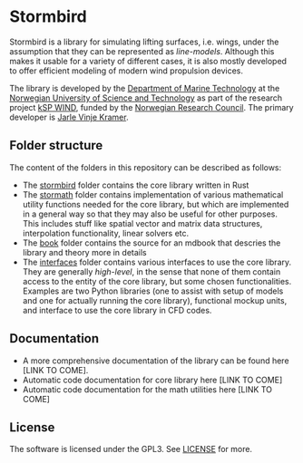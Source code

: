 # Stormbird
Stormbird is a library for simulating lifting surfaces, i.e. wings, under the assumption that they 
can be represented as *line-models*. Although this makes it usable for a variety of different cases, 
it is also mostly developed to offer efficient modeling of modern wind propulsion devices. 

The library is developed by the [Department of Marine Technology](https://www.ntnu.edu/imt) at the [Norwegian University of Science and Technology](https://www.ntnu.edu/) as part of the research project [kSP WIND](https://www.sintef.no/en/projects/2023/wind-enabling-zero-emission-shipping-with-wind-assisted-propulsion/), funded by the [Norwegian Research Council](https://www.forskningsradet.no/en/). The primary developer is [Jarle Vinje Kramer](https://github.com/jarlekramer/).

## Folder structure
The content of the folders in this repository can be described as follows:
- The [stormbird](/stormbird/) folder contains the core library written in Rust
- The [stormath](/stormath/) folder contains implementation of various mathematical utility functions needed for the core library, but which are implemented in a general way so that they may also be useful for other purposes. This includes stuff like spatial vector and matrix data structures, interpolation functionality, linear solvers etc.
- The [book](/book/) folder contains the source for an mdbook that descries the library and theory more in details
- The [interfaces](/interfaces/) folder contains various interfaces to use the core library. They are generally *high-level*, in the sense that none of them contain access to the entity of the core library, but some chosen functionalities. Examples are two Python libraries (one to assist with setup of models and one for actually running the core library), functional mockup units, and interface to use the core library in CFD codes. 

## Documentation
- A more comprehensive documentation of the library can be found here [LINK TO COME].
- Automatic code documentation for core library here [LINK TO COME]
- Automatic code documentation for the math utilities here [LINK TO COME]

## License
The software is licensed under the GPL3. See [LICENSE](LICENSE) for more.
